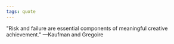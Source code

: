 ```yaml
---
tags: quote 
---
```


"Risk and failure are essential components of meaningful creative achievement." —Kaufman and Gregoire 